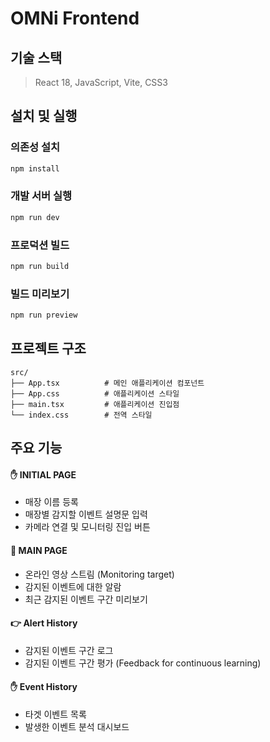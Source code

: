 # OMNi Frontend

## 기술 스택

> React 18, JavaScript, Vite, CSS3 


## 설치 및 실행

### 의존성 설치
```bash
npm install
```

### 개발 서버 실행
```bash
npm run dev
```

### 프로덕션 빌드
```bash
npm run build
```

### 빌드 미리보기
```bash
npm run preview
```

## 프로젝트 구조

```
src/
├── App.tsx          # 메인 애플리케이션 컴포넌트
├── App.css          # 애플리케이션 스타일
├── main.tsx         # 애플리케이션 진입점
└── index.css        # 전역 스타일
```



## 주요 기능

#### **✋ INITIAL PAGE**
- 매장 이름 등록
- 매장별 감지할 이벤트 설명문 입력
- 카메라 연결 및 모니터링 진입 버튼

#### **🫵 MAIN PAGE**
- 온라인 영상 스트림 (Monitoring target)
- 감지된 이벤트에 대한 알람
- 최근 감지된 이벤트 구간 미리보기

#### **👉 Alert History**
- 감지된 이벤트 구간 로그
- 감지된 이벤트 구간 평가 (Feedback for continuous learning)

#### **✋ Event History**
- 타겟 이벤트 목록
- 발생한 이벤트 분석 대시보드